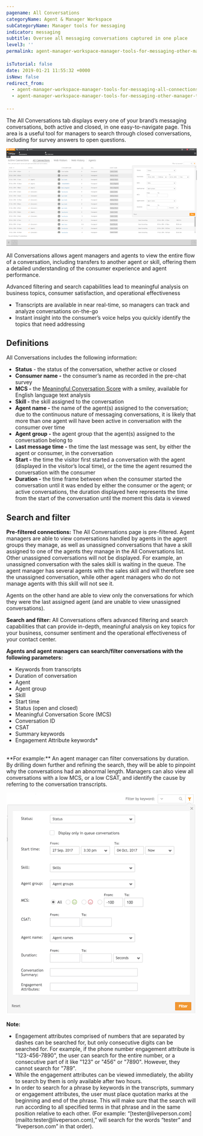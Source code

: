 ```yaml
---
pagename: All Conversations
categoryName: Agent & Manager Workspace
subCategoryName: Manager tools for messaging
indicator: messaging
subtitle: Oversee all messaging conversations captured in one place
level3: ''
permalink: agent-manager-workspace-manager-tools-for-messaging-other-manager-tools-for-messaging-all-conversations.html

isTutorial: false
date: 2019-01-21 11:55:32 +0000
isNew: false
redirect_from:
  - agent-manager-workspace-manager-tools-for-messaging-all-connections.html
  - agent-manager-workspace-manager-tools-for-messaging-other-manager-tools-for-messaging-all-connections.html

---
```

The All Conversations tab displays every one of your brand’s messaging conversations, both active and closed, in one easy-to-navigate page. This area is a useful tool for managers to search through closed conversations, including for survey answers to open questions.

![](/img/all-connections-1.png)

All Conversations allows agent managers and agents to view the entire flow of a conversation, including transfers to another agent or skill, offering them a detailed understanding of the consumer experience and agent performance.

Advanced filtering and search capabilities lead to meaningful analysis on business topics, consumer satisfaction, and operational effectiveness

* Transcripts are available in near real-time, so managers can track and analyze conversations on-the-go
* Instant insight into the consumer’s voice helps you quickly identify the topics that need addressing

## Definitions

All Conversations includes the following information:

* **Status** - the status of the conversation, whether active or closed
* **Consumer name -** the consumer’s name as recorded in the pre-chat survey
* **MCS -** the [Meaningful Conversation Score](data-reporting-meaningful-connection-score-(mcs)-meaningful-connection-score-(mcs)-overview.html) with a smiley, available for English language text analysis
* **Skill -** the skill assigned to the conversation
* **Agent name -** the name of the agent(s) assigned to the conversation; due to the continuous nature of messaging conversations, it is likely that more than one agent will have been active in conversation with the consumer over time
* **Agent group -** the agent group that the agent(s) assigned to the conversation belong to
* **Last message time -** the time the last message was sent, by either the agent or consumer, in the conversation
* **Start -** the time the visitor first started a conversation with the agent (displayed in the visitor’s local time), or the time the agent resumed the conversation with the consumer
* **Duration -** the time frame between when the consumer started the conversation until it was ended by either the consumer or the agent; or active conversations, the duration displayed here represents the time from the start of the conversation until the moment this data is viewed

## Search and filter

**Pre-filtered connections:** The All Conversations page is pre-filtered. Agent managers are able to view conversations handled by agents in the agent groups they manage, as well as unassigned conversations that have a skill assigned to one of the agents they manage in the All Conversations list. Other unassigned conversations will not be displayed. For example, an unassigned conversation with the sales skill is waiting in the queue. The agent manager has several agents with the sales skill and will therefore see the unassigned conversation, while other agent managers who do not manage agents with this skill will not see it.

Agents on the other hand are able to view only the conversations for which they were the last assigned agent (and are unable to view unassigned conversations).

**Search and filter:** All Conversations offers advanced filtering and search capabilities that can provide in-depth, meaningful analysis on key topics for your business, consumer sentiment and the operational effectiveness of your contact center.

**Agents and agent managers can search/filter conversations with the following parameters:**

* Keywords from transcripts
* Duration of conversation
* Agent
* Agent group
* Skill
* Start time
* Status (open and closed)
* Meaningful Conversation Score (MCS)
* Conversation ID
* CSAT
* Summary keywords
* Engagement Attribute keywords*

<br/>
**For example:** An agent manager can filter conversations by duration. By drilling down further and refining the search, they will be able to pinpoint why the conversations had an abnormal length. Managers can also view all conversations with a low MCS, or a low CSAT, and identify the cause by referring to the conversation transcripts.

![](/img/all-connections-2.png)

<div class="notice">
<b>Note:</b>
<ul>
<li>Engagement attributes comprised of numbers that are separated by dashes can be searched for, but only consecutive digits can be searched for. For example, if the phone number engagement attribute is "123-456-7890", the user can search for the entire number, or a consecutive part of it like "123" or "456" or "7890". However, they cannot search for "789".</li> <li>While the engagement attributes can be viewed immediately, the ability to search by them is only available after two hours.</li> <li>In order to search for a phrase by keywords in the transcripts, summary or engagement attributes, the user must place quotation marks at the beginning and end of the phrase. This will make sure that the search will run according to all specified terms in that phrase and in the same position relative to each other. (For example: “[tester@liveperson.com](mailto:tester@liveperson.com),” will search for the words “tester” and “liveperson.com”  in that order).</li>
</ul>
</div>
